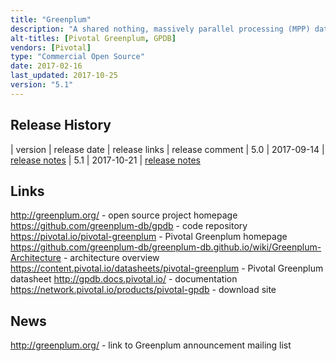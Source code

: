 ```yaml
---
title: "Greenplum"
description: "A shared nothing, massively parallel processing (MPP) database optimised for analytical / OLAP workloads.  Based on a fork PostgreSQL, it is essentially multiple PostgreSQL databases working together as a single logical database. Supports a cost-based query optimiser optimised for large analytical workloads, multiple storage models (including append only, columnar and heap), full ACID compliance and concurrent transactions, multiple index types, broad SQL support, a range of client connectors (including ODBC and JDBC), high capacity bulk load and unload tools, in database query language support (including Python, R, Perl, Java and C), and in database analytics support (including machine learning via Apache MADLib, geographic analytics via PostGIS and encryption via PGCrypto).  Originally created by Greenplum (the company) which was founded in September 2003 before being brought by EMC in 2010, with Greenplum (the database) then spun out as part of Pivotal Software in 2013 before being open sourced in in October 2015 under the Apache 2.0 licence with the source code hosted on GitHub.  Development is still led by Pivotal (with little evidence of outside contributions), who also distribute binaries as Pivotal Greenplum and provide training, consultancy and support."
alt-titles: [Pivotal Greenplum, GPDB]
vendors: [Pivotal]
type: "Commercial Open Source"
date: 2017-02-16
last_updated: 2017-10-25
version: "5.1"
---
```

## Release History

| version | release date | release links | release comment
| 5.0 | 2017-09-14 | [release notes](http://gpdb.docs.pivotal.io/500/relnotes/GPDB_500_README.html)
| 5.1 | 2017-10-21 | [release notes](http://gpdb.docs.pivotal.io/510/relnotes/GPDB_510_README.html)

## Links

<http://greenplum.org/> - open source project homepage
<https://github.com/greenplum-db/gpdb> - code repository
<https://pivotal.io/pivotal-greenplum> - Pivotal Greenplum homepage
<https://github.com/greenplum-db/greenplum-db.github.io/wiki/Greenplum-Architecture> - architecture overview
<https://content.pivotal.io/datasheets/pivotal-greenplum> - Pivotal Greenplum datasheet
<http://gpdb.docs.pivotal.io/> - documentation
<https://network.pivotal.io/products/pivotal-gpdb> - download site

## News

<http://greenplum.org/> - link to Greenplum announcement mailing list